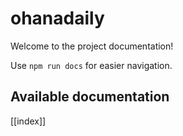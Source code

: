 # ohanadaily

Welcome to the project documentation!

Use `npm run docs` for easier navigation.

## Available documentation

[[index]]
